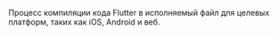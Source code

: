 Процесс компиляции кода Flutter в исполняемый файл для целевых платформ, таких как iOS, Android и веб.